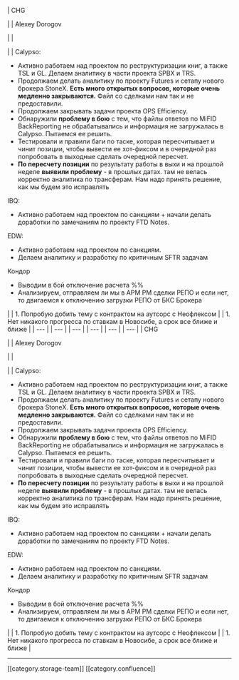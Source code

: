 





| CHG

 | 
| Alexey Dorogov

 | 
|  

 | 
| Calypso:<ul><li>Aктивно работаем над проектом по реструктуризации книг, а также TSL и GL. Делаем аналитику в части проекта SPBX и TRS.</li><li>Продолжаем делать аналитику по проекту Futures и сетапу нового брокера StoneX.  **Есть много открытых вопросов, которые очень медленно закрываются.**  Файл со сделками нам так и не предоставили.</li><li>Продолжаем закрывать задачи проекта OPS Efficiency.</li><li>Обнаружили  **проблему в бою**  с тем, что файлы ответов по MiFID BackReporting не обрабатывались и информация не загружалась в Calypso. Пытаемся ее решить.</li><li>Тестировали и правили баги по таске, которая пересчитывает и чинит позиции, чтобы вывести ее хот-фиксом и в очередной раз попробовать в выходные сделать очередной пересчет.</li><li> **По пересчету позиции**  по результату работы в выхи и на прошлой неделе  **выявили проблему**  - в прошлых датах. там не велась корректно аналитика по трансферам. Нам надо принять решение, как мы будем это исправлять</li></ul>IBQ:<ul><li>Aктивно работаем над проектом по санкциям + начали делать доработки по замечаниям по проекту FTD Notes.</li></ul>EDW:<ul><li>Aктивно работаем над проектом по санкциям. </li><li>Делаем аналитику и разработку по критичным SFTR задачам</li></ul>Кондор<ul><li>Выводим в бой отключение расчета %%</li><li>Анализируем, отправляем ли мы в АРМ РМ сделки РЕПО и если нет, то двигаемся к отключению загрузки РЕПО от БКС Брокера</li></ul> | 
| 1. Попробую добить тему с контрактом на аутсорс с Неофлексом | 
| 1. Нет никакого прогресса по ставкам в Новосибе, а срок все ближе и ближе | 
|  --- | 
|  --- | 
|  --- | 
|  --- | 
|  --- | 
|  --- | 
| CHG

 | 
| Alexey Dorogov

 | 
|  

 | 
| Calypso:<ul><li>Aктивно работаем над проектом по реструктуризации книг, а также TSL и GL. Делаем аналитику в части проекта SPBX и TRS.</li><li>Продолжаем делать аналитику по проекту Futures и сетапу нового брокера StoneX.  **Есть много открытых вопросов, которые очень медленно закрываются.**  Файл со сделками нам так и не предоставили.</li><li>Продолжаем закрывать задачи проекта OPS Efficiency.</li><li>Обнаружили  **проблему в бою**  с тем, что файлы ответов по MiFID BackReporting не обрабатывались и информация не загружалась в Calypso. Пытаемся ее решить.</li><li>Тестировали и правили баги по таске, которая пересчитывает и чинит позиции, чтобы вывести ее хот-фиксом и в очередной раз попробовать в выходные сделать очередной пересчет.</li><li> **По пересчету позиции**  по результату работы в выхи и на прошлой неделе  **выявили проблему**  - в прошлых датах. там не велась корректно аналитика по трансферам. Нам надо принять решение, как мы будем это исправлять</li></ul>IBQ:<ul><li>Aктивно работаем над проектом по санкциям + начали делать доработки по замечаниям по проекту FTD Notes.</li></ul>EDW:<ul><li>Aктивно работаем над проектом по санкциям. </li><li>Делаем аналитику и разработку по критичным SFTR задачам</li></ul>Кондор<ul><li>Выводим в бой отключение расчета %%</li><li>Анализируем, отправляем ли мы в АРМ РМ сделки РЕПО и если нет, то двигаемся к отключению загрузки РЕПО от БКС Брокера</li></ul> | 
| 1. Попробую добить тему с контрактом на аутсорс с Неофлексом | 
| 1. Нет никакого прогресса по ставкам в Новосибе, а срок все ближе и ближе | 







*****

[[category.storage-team]] 
[[category.confluence]] 
